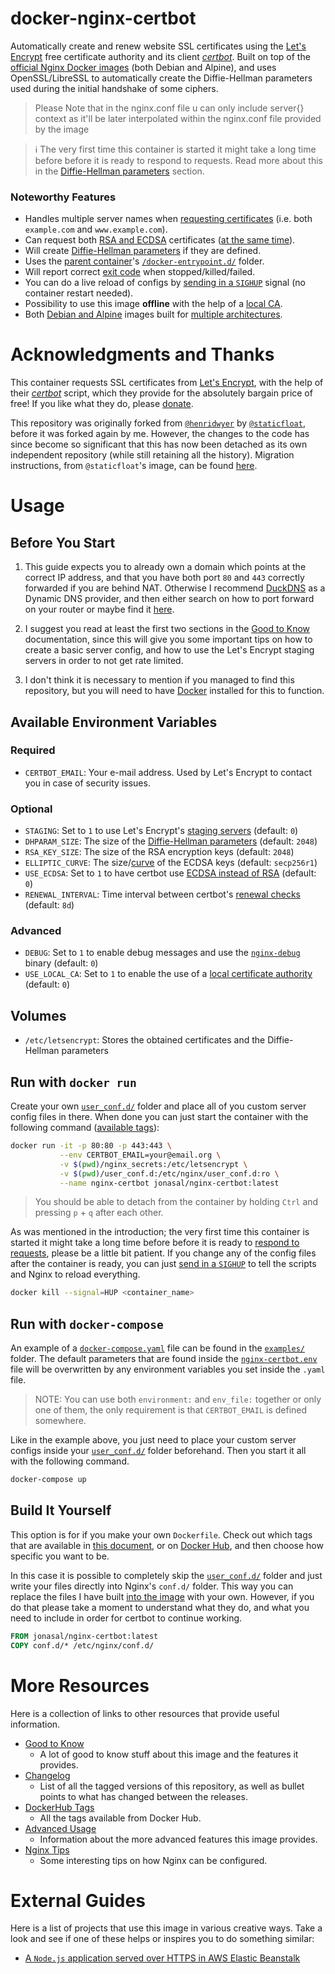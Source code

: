 # docker-nginx-certbot

Automatically create and renew website SSL certificates using the
[Let's Encrypt][1] free certificate authority and its client [*certbot*][2].
Built on top of the [official Nginx Docker images][9] (both Debian and Alpine),
and uses OpenSSL/LibreSSL to automatically create the Diffie-Hellman parameters
used during the initial handshake of some ciphers.
> Please Note that in the nginx.conf file u can only include server{} context as it'll be later interpolated within the nginx.conf file provided by the image

> :information_source: The very first time this container is started it might
  take a long time before before it is ready to respond to requests. Read more
  about this in the
  [Diffie-Hellman parameters](./docs/good_to_know.md#diffie-hellman-parameters)
  section.

### Noteworthy Features
- Handles multiple server names when [requesting certificates](./docs/good_to_know.md#how-the-script-add-domain-names-to-certificate-requests) (i.e. both `example.com` and `www.example.com`).
- Can request both [RSA and ECDSA](./docs/good_to_know.md#ecdsa-and-rsa-certificates) certificates ([at the same time](./docs/advanced_usage.md#multi-certificate-setup)).
- Will create [Diffie-Hellman parameters](./docs/good_to_know.md#diffie-hellman-parameters) if they are defined.
- Uses the [parent container][9]'s [`/docker-entrypoint.d/`][7] folder.
- Will report correct [exit code][6] when stopped/killed/failed.
- You can do a live reload of configs by [sending in a `SIGHUP`](./docs/advanced_usage.md#manualforce-renewal) signal (no container restart needed).
- Possibility to use this image **offline** with the help of a [local CA](./docs/advanced_usage.md#local-ca).
- Both [Debian and Alpine](./docs/dockerhub_tags.md) images built for [multiple architectures][14].



# Acknowledgments and Thanks

This container requests SSL certificates from [Let's Encrypt][1], with the help
of their [*certbot*][2] script, which they provide for the absolutely bargain
price of free! If you like what they do, please [donate][3].

This repository was originally forked from [`@henridwyer`][4] by
[`@staticfloat`][5], before it was forked again by me. However, the changes to
the code has since become so significant that this has now been detached as its
own independent repository (while still retaining all the history). Migration
instructions, from `@staticfloat`'s image, can be found
[here](./docs/good_to_know.md#help-migrating-from-staticfloats-image).



# Usage

## Before You Start
1. This guide expects you to already own a domain which points at the correct
   IP address, and that you have both port `80` and `443` correctly forwarded
   if you are behind NAT. Otherwise I recommend [DuckDNS][12] as a Dynamic DNS
   provider, and then either search on how to port forward on your router or
   maybe find it [here][13].

2. I suggest you read at least the first two sections in the
   [Good to Know](./docs/good_to_know.md) documentation, since this will give
   you some important tips on how to create a basic server config, and how to
   use the Let's Encrypt staging servers in order to not get rate limited.

3. I don't think it is necessary to mention if you managed to find this
   repository, but you will need to have [Docker][11] installed for this to
   function.


## Available Environment Variables

### Required
- `CERTBOT_EMAIL`: Your e-mail address. Used by Let's Encrypt to contact you in case of security issues.

### Optional
- `STAGING`: Set to `1` to use Let's Encrypt's [staging servers](./docs/good_to_know.md#initial-testing) (default: `0`)
- `DHPARAM_SIZE`: The size of the [Diffie-Hellman parameters](./docs/good_to_know.md#diffie-hellman-parameters) (default: `2048`)
- `RSA_KEY_SIZE`: The size of the RSA encryption keys (default: `2048`)
- `ELLIPTIC_CURVE`: The size/[curve][15] of the ECDSA keys (default: `secp256r1`)
- `USE_ECDSA`: Set to `1` to have certbot use [ECDSA instead of RSA](./docs/good_to_know.md#ecdsa-and-rsa-certificates) (default: `0`)
- `RENEWAL_INTERVAL`: Time interval between certbot's [renewal checks](./docs/good_to_know.md#renewal-check-interval) (default: `8d`)

### Advanced
- `DEBUG`: Set to `1` to enable debug messages and use the [`nginx-debug`][10] binary (default: `0`)
- `USE_LOCAL_CA`: Set to `1` to enable the use of a [local certificate authority](./docs/advanced_usage.md#local-ca) (default: `0`)


## Volumes
- `/etc/letsencrypt`: Stores the obtained certificates and the Diffie-Hellman parameters


## Run with `docker run`
Create your own [`user_conf.d/`](./docs/good_to_know.md#the-user_confd-folder)
folder and place all of you custom server config files in there. When done you
can just start the container with the following command
([available tags](./docs/dockerhub_tags.md)):

```bash
docker run -it -p 80:80 -p 443:443 \
           --env CERTBOT_EMAIL=your@email.org \
           -v $(pwd)/nginx_secrets:/etc/letsencrypt \
           -v $(pwd)/user_conf.d:/etc/nginx/user_conf.d:ro \
           --name nginx-certbot jonasal/nginx-certbot:latest
```

> You should be able to detach from the container by holding `Ctrl` and pressing
  `p` + `q` after each other.

As was mentioned in the introduction; the very first time this container is
started it might take a long time before before it is ready to
[respond to requests](./docs/good_to_know.md#diffie-hellman-parameters), please
be a little bit patient. If you change any of the config files after the
container is ready, you can just
[send in a `SIGHUP`](./docs/advanced_usage.md#manualforce-renewal) to tell
the scripts and Nginx to reload everything.

```bash
docker kill --signal=HUP <container_name>
```


## Run with `docker-compose`
An example of a [`docker-compose.yaml`](./examples/docker-compose.yml) file can
be found in the [`examples/`](./examples) folder. The default parameters that
are found inside the [`nginx-certbot.env`](./examples/nginx-certbot.env) file
will be overwritten by any environment variables you set inside the `.yaml`
file.

> NOTE: You can use both `environment:` and `env_file:` together or only one
        of them, the only requirement is that `CERTBOT_EMAIL` is defined
        somewhere.

Like in the example above, you just need to place your custom server configs
inside your [`user_conf.d/`](./docs/good_to_know.md#the-user_confd-folder)
folder beforehand. Then you start it all with the following command.

```bash
docker-compose up
```


## Build It Yourself
This option is for if you make your own `Dockerfile`. Check out which tags that
are available in [this document](./docs/dockerhub_tags.md), or on
[Docker Hub][8], and then choose how specific you want to be.

In this case it is possible to completely skip the
[`user_conf.d/`](./docs/good_to_know.md#the-user_confd-folder) folder and just
write your files directly into Nginx's `conf.d/` folder. This way you can
replace the files I have built [into the image](./src/nginx_conf.d) with your
own. However, if you do that please take a moment to understand what they do,
and what you need to include in order for certbot to continue working.

```Dockerfile
FROM jonasal/nginx-certbot:latest
COPY conf.d/* /etc/nginx/conf.d/
```



# More Resources
Here is a collection of links to other resources that provide useful
information.

- [Good to Know](./docs/good_to_know.md)
  - A lot of good to know stuff about this image and the features it provides.
- [Changelog](./docs/changelog.md)
  - List of all the tagged versions of this repository, as well as bullet points to what has changed between the releases.
- [DockerHub Tags](./docs/dockerhub_tags.md)
  - All the tags available from Docker Hub.
- [Advanced Usage](./docs/advanced_usage.md)
  - Information about the more advanced features this image provides.
- [Nginx Tips](./docs/nginx_tips.md)
  - Some interesting tips on how Nginx can be configured.



# External Guides
Here is a list of projects that use this image in various creative ways. Take
a look and see if one of these helps or inspires you to do something similar:

- [A `Node.js` application served over HTTPS in AWS Elastic Beanstalk](https://efraim-rodrigues.medium.com/using-docker-to-containerize-your-node-js-aefcd1ecd37d)






[1]: https://letsencrypt.org/
[2]: https://github.com/certbot/certbot
[3]: https://letsencrypt.org/donate/
[4]: https://github.com/henridwyer/docker-letsencrypt-cron
[5]: https://github.com/staticfloat/docker-nginx-certbot
[6]: https://github.com/JonasAlfredsson/docker-nginx-certbot/commit/43dde6ec24f399fe49729b28ba4892665e3d7078
[7]: https://github.com/nginxinc/docker-nginx/tree/master/entrypoint
[8]: https://hub.docker.com/r/jonasal/nginx-certbot
[9]: https://github.com/nginxinc/docker-nginx
[10]: https://github.com/docker-library/docs/tree/master/nginx#running-nginx-in-debug-mode
[11]: https://docs.docker.com/engine/install/
[12]: https://www.duckdns.org/
[13]: https://portforward.com/router.htm
[14]: https://github.com/JonasAlfredsson/docker-nginx-certbot/issues/28
[15]: https://security.stackexchange.com/a/104991
